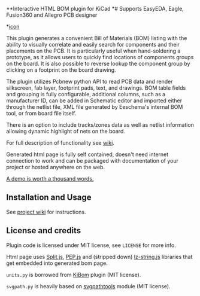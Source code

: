**Interactive HTML BOM plugin for KiCad
*# Supports EasyEDA, Eagle, Fusion360 and Allegro PCB designer

*[icon](https://i.imgur.com/js4kDOn.png)

This plugin generates a convenient Bill of Materials (BOM) listing with the
ability to visually correlate and easily search for components and their placements
on the PCB. It is particularly useful when hand-soldering a prototype, as it allows
users to quickly find locations of components groups on the board. It is also possible
to reverse lookup the component group by clicking on a footprint on the board drawing.

The plugin utilizes Pcbnew python API to read PCB data and render silkscreen, fab layer,
footprint pads, text, and drawings. BOM table fields and grouping is fully configurable,
additional columns, such as a manufacturer ID, can be added in Schematic editor and
imported either through the netlist file, XML file generated by Eeschema's internal
BOM tool, or from board file itself.

There is an option to include tracks/zones data as well as netlist information allowing
dynamic highlight of nets on the board.

For full description of functionality see [wiki](https://github.com/openscopeproject/InteractiveHtmlBom/wiki).

Generated html page is fully self contained, doesn't need internet connection to work
and can be packaged with documentation of your project or hosted anywhere on the web.

[A demo is worth a thousand words.](https://openscopeproject.org/InteractiveHtmlBomDemo/)

## Installation and Usage

See [project wiki](https://github.com/openscopeproject/InteractiveHtmlBom/wiki/Installation) for instructions.

## License and credits

Plugin code is licensed under MIT license, see `LICENSE` for more info.

Html page uses [Split.js](https://github.com/nathancahill/Split.js),
[PEP.js](https://github.com/jquery/PEP) and (stripped down)
[lz-string.js](https://github.com/pieroxy/lz-string) libraries that get embedded into
generated bom page.

`units.py` is borrowed from [KiBom](https://github.com/SchrodingersGat/KiBoM)
plugin (MIT license).

`svgpath.py` is heavily based on
[svgpathtools](https://github.com/mathandy/svgpathtools) module (MIT license).
 